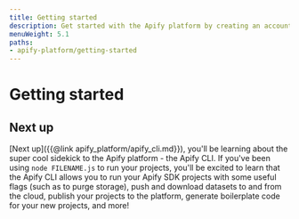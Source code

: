 ```yaml
---
title: Getting started
description: Get started with the Apify platform by creating an account and learning about the Apify console, which is where all Apify actors are born!
menuWeight: 5.1
paths:
- apify-platform/getting-started
---
```


# [](#getting-started) Getting started

<!-- Show how to sign up and a bit about navigating the console, lots of pictures -->

## [](#next) Next up

[Next up]({{@link apify_platform/apify_cli.md}}), you'll be learning about the super cool sidekick to the Apify platform - the Apify CLI. If you've been using `node FILENAME.js` to run your projects, you'll be excited to learn that the Apify CLI allows you to run your Apify SDK projects with some useful flags (such as to purge storage), push and download datasets to and from the cloud, publish your projects to the platform, generate boilerplate code for your new projects, and more!